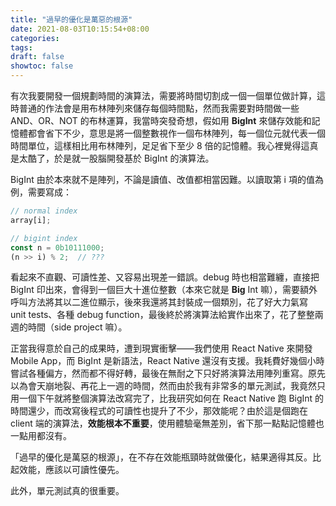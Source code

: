 ```yaml
---
title: "過早的優化是萬惡的根源"
date: 2021-08-03T10:15:54+08:00
categories:
tags:
draft: false
showtoc: false
---
```


有次我要開發一個規劃時間的演算法，需要將時間切割成一個一個單位做計算，這時普通的作法會是用布林陣列來儲存每個時間點，然而我需要對時間做一些 AND、OR、NOT 的布林運算，我當時突發奇想，假如用 **BigInt** 來儲存效能和記憶體都會省下不少，意思是將一個整數視作一個布林陣列，每一個位元就代表一個時間單位，這樣相比用布林陣列，足足省下至少 8 倍的記憶體。我心裡覺得這真是太酷了，於是就一股腦開發基於 BigInt 的演算法。

BigInt 由於本來就不是陣列，不論是讀值、改值都相當因難。以讀取第 i 項的值為例，需要寫成：

```javascript
// normal index
array[i];

// bigint index
const n = 0b10111000;
(n >> i) % 2;  // ???
```

看起來不直觀、可讀性差、又容易出現差一錯誤。debug 時也相當難纏，直接把 BigInt 印出來，會得到一個巨大十進位整數（本來它就是 **Big** Int 嘛），需要額外呼叫方法將其以二進位顯示，後來我還將其封裝成一個類別，花了好大力氣寫 unit tests、各種 debug function，最後終於將演算法給實作出來了，花了整整兩週的時間（side project 嘛）。

正當我得意於自己的成果時，遭到現實衝擊——我們使用 React Native 來開發 Mobile App，而 BigInt 是新語法，React Native 還沒有支援。我耗費好幾個小時嘗試各種偏方，然而都不得好轉，最後在無耐之下只好將演算法用陣列重寫。原先以為會天崩地裂、再花上一週的時間，然而由於我有非常多的單元測試，我竟然只用一個下午就將整個演算法改寫完了，比我研究如何在 React Native 跑 BigInt 的時間還少，而改寫後程式的可讀性也提升了不少，那效能呢？由於這是個跑在 client 端的演算法，**效能根本不重要**，使用體驗毫無差別，省下那一點點記憶體也一點用都沒有。

「過早的優化是萬惡的根源」，在不存在效能瓶頸時就做優化，結果適得其反。比起效能，應該以可讀性優先。

此外，單元測試真的很重要。
